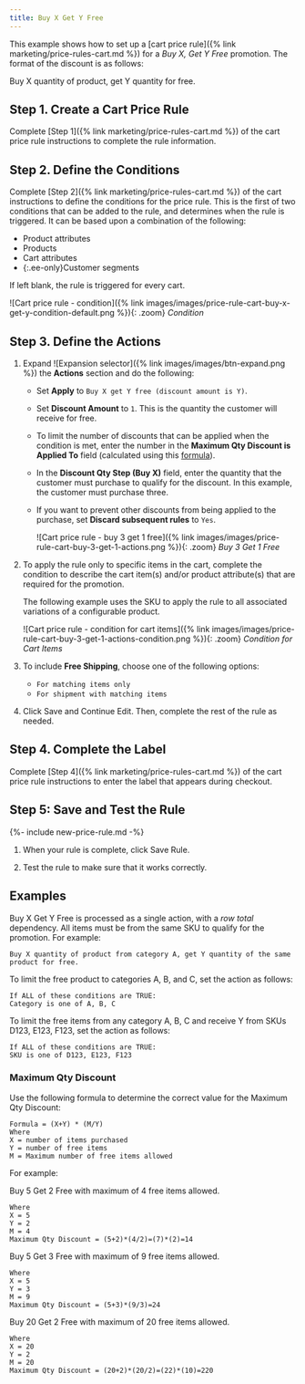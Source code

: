 ```yaml
---
title: Buy X Get Y Free
---
```


This example shows how to set up a [cart price rule]({% link marketing/price-rules-cart.md %}) for a _Buy X, Get Y Free_ promotion. The format of the discount is as follows:

Buy X quantity of product, get Y quantity for free.

## Step 1. Create a Cart Price Rule

Complete [Step 1]({% link marketing/price-rules-cart.md %}) of the cart price rule instructions to complete the rule information.

## Step 2. Define the Conditions

Complete [Step 2]({% link marketing/price-rules-cart.md %}) of the cart instructions to define the conditions for the price rule. This is the first of two conditions that can be added to the rule, and determines when the rule is triggered. It can be based upon a combination of the following:

- Product attributes
- Products
- Cart attributes
- {:.ee-only}Customer segments

If left blank, the rule is triggered for every cart.

![Cart price rule - condition]({% link images/images/price-rule-cart-buy-x-get-y-condition-default.png %}){: .zoom}
_Condition_

## Step 3. Define the Actions

1. Expand ![Expansion selector]({% link images/images/btn-expand.png %}) the **Actions** section and do the following:

   - Set **Apply** to `Buy X get Y free (discount amount is Y)`.

   - Set **Discount Amount** to `1`. This is the quantity the customer will receive for free.

   - To limit the number of discounts that can be applied when the condition is met, enter the number in the **Maximum Qty Discount is Applied To** field (calculated using this [formula](#maximum-qty-discount)).

   - In the **Discount Qty Step (Buy X)** field, enter the quantity that the customer must purchase to qualify for the discount. In this example, the customer must purchase three.

   - If you want to prevent other discounts from being applied to the purchase, set **Discard subsequent rules** to `Yes`.

      ![Cart price rule - buy 3 get 1 free]({% link images/images/price-rule-cart-buy-3-get-1-actions.png %}){: .zoom}
      _Buy 3 Get 1 Free_

1. To apply the rule only to specific items in the cart, complete the condition to describe the cart item(s) and/or product attribute(s) that are required for the promotion.

    The following example uses the SKU to apply the rule to all associated variations of a configurable product.

    ![Cart price rule - condition for cart items]({% link images/images/price-rule-cart-buy-3-get-1-actions-condition.png %}){: .zoom}
    _Condition for Cart Items_

1. To include **Free Shipping**, choose one of the following options:

   - `For matching items only`
   - `For shipment with matching items`

1. Click <span class="btn">Save and Continue Edit</span>. Then, complete the rest of the rule as needed.

## Step 4. Complete the Label

Complete [Step 4]({% link marketing/price-rules-cart.md %}) of the cart price rule instructions to enter the label that appears during checkout.

## Step 5: Save and Test the Rule

{%- include new-price-rule.md -%}

1. When your rule is complete, click <span class="btn">Save Rule</span>.

1. Test the rule to make sure that it works correctly.

## Examples

Buy X Get Y Free is processed as a single action, with a _row total_ dependency. All items must be from the same SKU to qualify for the promotion. For example:

    Buy X quantity of product from category A, get Y quantity of the same product for free.

To limit the free product to categories A, B, and C, set the action as follows:

    If ALL of these conditions are TRUE:
    Category is one of A, B, C

To limit the free items from any category A, B, C and receive Y from SKUs D123, E123, F123, set the action as follows:

    If ALL of these conditions are TRUE:
    SKU is one of D123, E123, F123
    
### Maximum Qty Discount

Use the following formula to determine the correct value for the Maximum Qty Discount:

    Formula = (X+Y) * (M/Y)
    Where
    X = number of items purchased
    Y = number of free items
    M = Maximum number of free items allowed

For example:

Buy 5 Get 2 Free with maximum of 4 free items allowed.

    Where
    X = 5
    Y = 2
    M = 4
    Maximum Qty Discount = (5+2)*(4/2)=(7)*(2)=14

Buy 5 Get 3 Free with maximum of 9 free items allowed.

    Where
    X = 5
    Y = 3
    M = 9
    Maximum Qty Discount = (5+3)*(9/3)=24

Buy 20 Get 2 Free with maximum of 20 free items allowed.

    Where
    X = 20
    Y = 2
    M = 20
    Maximum Qty Discount = (20+2)*(20/2)=(22)*(10)=220
